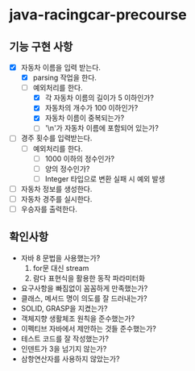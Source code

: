 # java-racingcar-precourse

## 기능 구현 사항
- [x] 자동차 이름을 입력 받는다.
    - [x] parsing 작업을 한다.
    - [ ] 예외처리를 한다.
        - [x] 각 자동차 이름의 길이가 5 이하인가?
        - [x] 자동차의 개수가 100 이하인가?
        - [x] 자동차 이름이 중복되는가?
        - [ ] '\n'가 자동차 이름에 포함되어 있는가?
- [ ] 경주 횟수를 입력받는다. 
    - [ ] 예외처리를 한다.
      - [ ] 1000 이하의 정수인가?
      - [ ] 양의 정수인가?
      - [ ] Integer 타입으로 변환 실패 시 예외 발생
- [ ] 자동차 정보를 생성한다.
- [ ] 자동차 경주를 실시한다.
- [ ] 우승자를 출력한다.

## 확인사항
- 자바 8 문법을 사용했는가?
  1. for문 대신 stream
  2. 람다 표현식을 활용한 동작 파라미터화
- 요구사항을 빠짐없이 꼼꼼하게 만족했는가?
- 클래스, 메서드 명이 의도를 잘 드러내는가?
- SOLID, GRASP을 지켰는가?
- 객체지향 생활체조 원칙을 준수했는가?
- 이펙티브 자바에서 제안하는 것들 준수했는가?
- 테스트 코드를 잘 작성했는가?
- 인덴트가 3을 넘기지 않는가?
- 삼항연산자를 사용하지 않았는가? 

